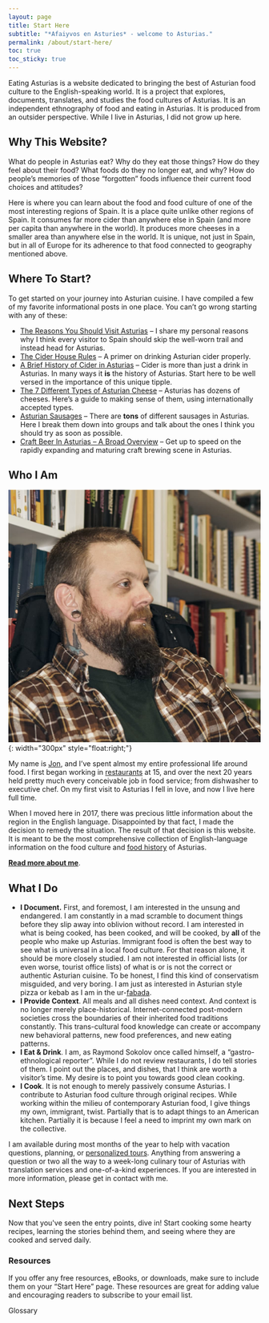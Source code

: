 ```yaml
---
layout: page
title: Start Here
subtitle: "*Afaiyvos en Asturies* - welcome to Asturias."
permalink: /about/start-here/
toc: true
toc_sticky: true
---
```

Eating Asturias is a website dedicated to bringing the best of Asturian food culture to the English-speaking world. It is a project that explores, documents, translates, and studies the food cultures of Asturias. It is an independent ethnography of food and eating in Asturias. It is produced from an outsider perspective. While I live in Asturias, I did not grow up here.

## Why This Website?
What do people in Asturias eat? Why do they eat those things? How do they feel about their food? What foods do they no longer eat, and why? How do people’s memories of those “forgotten” foods influence their current food choices and attitudes?

Here is where you can learn about the food and food culture of one of the most interesting regions of Spain. It is a place quite unlike other regions of Spain. It consumes far more cider than anywhere else in Spain (and more per capita than anywhere in the world). It produces more cheeses in a smaller area than anywhere else in the world. It is unique, not just in Spain, but in all of Europe for its adherence to that food connected to geography mentioned above. 

## Where To Start?
To get started on your journey into Asturian cuisine. I have compiled a few of my favorite informational posts in one place. You can’t go wrong starting with any of these:

- [The Reasons You Should Visit Asturias](https://eatingasturias.com/wiki/The_Reasons_You_Should_Visit_Asturias "The Reasons You Should Visit Asturias") – I share my personal reasons why I think every visitor to Spain should skip the well-worn trail and instead head for Asturias.
- [The Cider House Rules](https://eatingasturias.com/wiki/The_Cider_House_Rules "The Cider House Rules") – A primer on drinking Asturian cider properly.
- [A Brief History of Cider in Asturias](https://eatingasturias.com/wiki/A_Brief_History_of_Cider_in_Asturias "A Brief History of Cider in Asturias") – Cider is more than just a drink in Asturias. In many ways it **is** the history of Asturias. Start here to be well versed in the importance of this unique tipple.
- [The 7 Different Types of Asturian Cheese](https://eatingasturias.com/wiki/The_7_Different_Types_of_Asturian_Cheese "The 7 Different Types of Asturian Cheese") – Asturias has dozens of cheeses. Here’s a guide to making sense of them, using internationally accepted types.
- [Asturian Sausages](https://eatingasturias.com/wiki/Asturian_Sausages "Asturian Sausages") – There are **tons** of different sausages in Asturias. Here I break them down into groups and talk about the ones I think you should try as soon as possible.
- [Craft Beer In Asturias – A Broad Overview](https://eatingasturias.com/wiki/Craft_Beer_In_Asturias "Craft Beer In Asturias") – Get up to speed on the rapidly expanding and maturing craft brewing scene in Asturias.

## Who I Am
![Jon Tillman](/assets/images/Jon.jpeg){: width="300px" style="float:right;"}

My name is [Jon](/about/jon/), and I’ve spent almost my entire professional life around food. I first began working in [restaurants](https://eatingasturias.com/wiki/Restaurants "Restaurants") at 15, and over the next 20 years held pretty much every conceivable job in food service; from dishwasher to executive chef. On my first visit to Asturias I fell in love, and now I live here full time.

When I moved here in 2017, there was precious little information about the region in the English language. Disappointed by that fact, I made the decision to remedy the situation. The result of that decision is this website. It is meant to be the most comprehensive collection of English-language information on the food culture and [food history](https://eatingasturias.com/wiki/Food_History "Food History") of Asturias.

**[Read more about me](https://eatingasturias.com/wiki/User:JonTillman "User:JonTillman")**.

## What I Do
- **I Document.** First, and foremost, I am interested in the unsung and endangered. I am constantly in a mad scramble to document things before they slip away into oblivion without record. I am interested in what is being cooked, has been cooked, and will be cooked, by **all** of the people who make up Asturias. Immigrant food is often the best way to see what is universal in a local food culture. For that reason alone, it should be more closely studied. I am not interested in official lists (or even worse, tourist office lists) of what is or is not the correct or authentic Asturian cuisine. To be honest, I find this kind of conservatism misguided, and very boring. I am just as interested in Asturian style pizza or kebab as I am in the ur-[fabada](https://eatingasturias.com/wiki/Fabada "Fabada").
- **I Provide Context**. All meals and all dishes need context. And context is no longer merely place-historical. Internet-connected post-modern societies cross the boundaries of their inherited food traditions constantly. This trans-cultural food knowledge can create or accompany new behavioral patterns, new food preferences, and new eating patterns.
- **I Eat & Drink**. I am, as Raymond Sokolov once called himself, a “gastro-ethnological reporter”. While I do not review restaurants, I do tell stories of them. I point out the places, and dishes, that I think are worth a visitor’s time. My desire is to point you towards good clean cooking.
- **I Cook**. It is not enough to merely passively consume Asturias. I contribute to Asturian food culture through original recipes. While working within the milieu of contemporary Asturian food, I give things my own, immigrant, twist. Partially that is to adapt things to an American kitchen. Partially it is because I feel a need to imprint my own mark on the collective.

I am available during most months of the year to help with vacation questions, planning, or [personalized tours](https://eatingasturias.com/wiki/English_Language_Tours_of_Asturias "English Language Tours of Asturias"). Anything from answering a question or two all the way to a week-long culinary tour of Asturias with translation services and one-of-a-kind experiences. If you are interested in more information, please get in contact with me.

## Next Steps
Now that you've seen the entry points, dive in! Start cooking some hearty recipes, learning the stories behind them, and seeing where they are cooked and served daily.
### Resources
If you offer any free resources, eBooks, or downloads, make sure to include them on your “Start Here” page. These resources are great for adding value and encouraging readers to subscribe to your email list.

Glossary